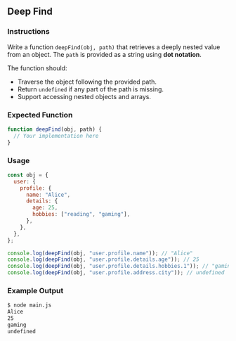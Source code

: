 ## Deep Find

### Instructions

Write a function `deepFind(obj, path)` that retrieves a deeply nested value from an object. The `path` is provided as a string using **dot notation**.

The function should:

- Traverse the object following the provided path.
- Return `undefined` if any part of the path is missing.
- Support accessing nested objects and arrays.

### Expected Function

```js
function deepFind(obj, path) {
  // Your implementation here
}
```

### Usage

```js
const obj = {
  user: {
    profile: {
      name: "Alice",
      details: {
        age: 25,
        hobbies: ["reading", "gaming"],
      },
    },
  },
};

console.log(deepFind(obj, "user.profile.name")); // "Alice"
console.log(deepFind(obj, "user.profile.details.age")); // 25
console.log(deepFind(obj, "user.profile.details.hobbies.1")); // "gaming"
console.log(deepFind(obj, "user.profile.address.city")); // undefined
```

### Example Output

```sh
$ node main.js
Alice
25
gaming
undefined
```
